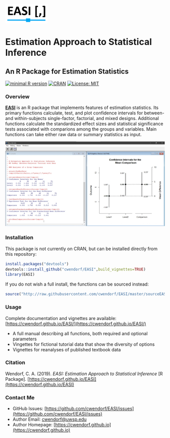 <a href="https://cwendorf.github.io/EASI">
<img src="docs/logo.png" height="60px;" align="left;">
</a>

# Estimation Approach to Statistical Inference

## An R Package for Estimation Statistics

[![minimal R version](https://img.shields.io/badge/R%3E%3D-3.5.0-6666ff.svg)](https://cran.r-project.org/)
[![CRAN](http://www.r-pkg.org/badges/version/report)](https://cran.r-project.org/package=report)
[![License: MIT](https://img.shields.io/badge/License-MIT-blue.svg)](https://opensource.org/licenses/MIT)

### Overview

[**EASI**](https://cwendorf.github.io/EASI) is an R package that implements features of estimation statistics. Its primary functions calculate, test, and plot confidence intervals for between- and within-subjects single-factor, factorial, and mixed designs. Additional functions calculate the standardized effect sizes and statistical significance tests associated with comparions among the groups and variables. Main functions can take either raw data or summary statistics as input. 

<a href="https://cwendorf.github.io/EASI">
<p align="center"><kbd><img src="docs/easiComparison.jpg"></kbd></p>
</a>

### Installation

This package is not currently on CRAN, but can be installed directly from this repository:

```r
install.packages("devtools")
devtools::install_github("cwendorf/EASI",build_vignettes=TRUE)
library(EASI)
```

If you do not wish a full install, the functions can be sourced instead:

```r
source("http://raw.githubusercontent.com/cwendorf/EASI/master/sourceEASI.R")
```

### Usage

Complete documentation and vignettes are available:  
[https://cwendorf.github.io/EASI/](https://cwendorf.github.io/EASI/)

- A full manual describing all functions, both required and optional parameters
- Vingettes for fictional tutorial data that show the diversity of options
- Vignettes for reanalyses of published textbook data

### Citation

Wendorf, C. A. (2019). _EASI: Estimation Approach to Statistical Inference_ [R Package]. [https://cwendorf.github.io/EASI](https://cwendorf.github.io/EASI)

### Contact Me

- GitHub Issues: [https://github.com/cwendorf/EASI/issues](https://github.com/cwendorf/EASI/issues) 
- Author Email: [cwendorf@uwsp.edu](mailto:cwendorf@uwsp.edu)
- Author Homepage: [https://cwendorf.github.io](https://cwendorf.github.io)
